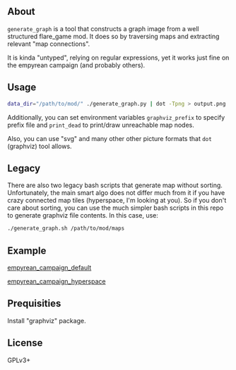 ## About

`generate_graph` is a tool that constructs a graph image from a well structured flare_game mod. It does so by traversing maps and extracting relevant "map connections".

It is kinda "untyped", relying on regular expressions, yet it works just fine on the empyrean campaign (and probably others).

## Usage

```bash
data_dir="/path/to/mod/" ./generate_graph.py | dot -Tpng > output.png
```

Additionally, you can set environment variables
`graphviz_prefix` to specify prefix file and
`print_dead` to print/draw unreachable map nodes.

Also, you can use "svg" and many other other picture formats that `dot` (graphviz) tool allows.

## Legacy

There are also two legacy bash scripts that generate map without sorting.
Unfortunately, the main smart algo does not differ much from it if you have crazy connected map tiles (hyperspace, I'm looking at you).
So if you don't care about sorting, you can use the much simpler bash scripts in this repo to generate graphviz file contents.
In this case, use:

```bash
./generate_graph.sh /path/to/mod/maps
```

## Example

[empyrean_campaign_default](./example/empyrean_campaign_default.png)

[empyrean_campaign_hyperspace](./example/empyrean_campaign_hyperspace.png)


## Prequisities

Install "graphviz" package.


## License

GPLv3+
